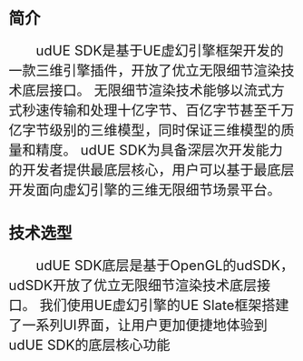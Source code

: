 # 简介
<font size=5>&emsp;&emsp;udUE SDK是基于UE虚幻引擎框架开发的一款三维引擎插件，开放了优立无限细节渲染技术底层接口。
无限细节渲染技术能够以流式方式秒速传输和处理十亿字节、百亿字节甚至千万亿字节级别的三维模型，同时保证三维模型的质量和精度。
udUE SDK为具备深层次开发能力的开发者提供最底层核心，用户可以基于最底层开发面向虚幻引擎的三维无限细节场景平台。</font>

# 技术选型
<font size=5>&emsp;&emsp;udUE SDK底层是基于OpenGL的udSDK，udSDK开放了优立无限细节渲染技术底层接口。
我们使用UE虚幻引擎的UE Slate框架搭建了一系列UI界面，让用户更加便捷地体验到udUE SDK的底层核心功能</font>
